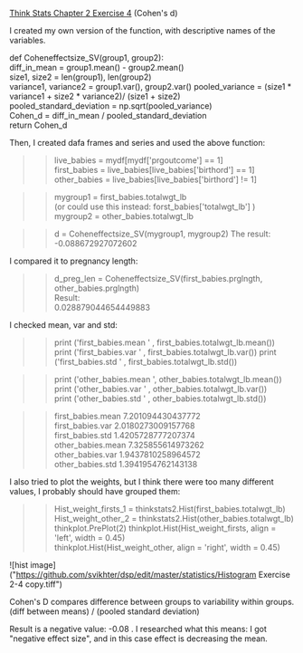 [Think Stats Chapter 2 Exercise 4](http://greenteapress.com/thinkstats2/html/thinkstats2003.html#toc24) (Cohen's d)


I created my own version of the function, with descriptive names of the variables.  


  def Coheneffectsize_SV(group1, group2):    
      diff_in_mean = group1.mean() - group2.mean()   
      size1, size2 = len(group1), len(group2)   
      variance1, variance2 = group1.var(), group2.var() 
      pooled_variance = (size1 * variance1 + size2 * variance2)/ (size1 + size2)  
      pooled_standard_deviation = np.sqrt(pooled_variance)  
      Cohen_d = diff_in_mean / pooled_standard_deviation  
      return Cohen_d
 
  
  
  
  
Then, I created dafa frames and series and used the above function:

  >>live_babies  = mydf[mydf['prgoutcome'] == 1]  
  first_babies = live_babies[live_babies['birthord'] == 1]  
  other_babies = live_babies[live_babies['birthord'] != 1]  

  >>mygroup1 = first_babies.totalwgt_lb  
  (or could use this instead: forst_babies['totalwgt_lb'] )
  mygroup2 = other_babies.totalwgt_lb 

  >>d = Coheneffectsize_SV(mygroup1, mygroup2) 
The result:  
-0.088672927072602 

I compared it to pregnancy length:  
  >>d_preg_len = Coheneffectsize_SV(first_babies.prglngth, other_babies.prglngth)  
  Result:    
0.028879044654449883  

I checked mean, var and std:
  >>print ('first_babies.mean ' , first_babies.totalwgt_lb.mean())  
  print ('first_babies.var ' , first_babies.totalwgt_lb.var()) 
  print ('first_babies.std ' , first_babies.totalwgt_lb.std()) 
  
  >>print ('other_babies.mean ', other_babies.totalwgt_lb.mean())   
  print ('other_babies.var ' , other_babies.totalwgt_lb.var())   
  print ('other_babies.std ' , other_babies.totalwgt_lb.std())   

  >>first_babies.mean  7.201094430437772  
  first_babies.var  2.0180273009157768  
  first_babies.std  1.4205728777207374  
  other_babies.mean  7.325855614973262  
  other_babies.var  1.9437810258964572  
  other_babies.std  1.3941954762143138 

I also tried to plot the weights, but  I think there were too many different values, I probably should have grouped them:

>>Hist_weight_firsts_1 = thinkstats2.Hist(first_babies.totalwgt_lb)  
Hist_weight_other_2 =  thinkstats2.Hist(other_babies.totalwgt_lb)  
thinkplot.PrePlot(2) 
thinkplot.Hist(Hist_weight_firsts, align = 'left', width = 0.45)  
thinkplot.Hist(Hist_weight_other, align = 'right', width = 0.45)  

![hist image]("https://github.com/svikhter/dsp/edit/master/statistics/Histogram Exercise 2-4 copy.tiff")

Cohen's D compares difference between groups to variability within groups.  
(diff between means) /  (pooled standard deviation)  
  
   
  Result is a negative value: -0.08 . 
  I researched what this means: I got "negative effect size", and in this case effect is decreasing the mean.  
   
